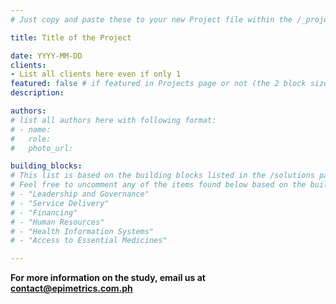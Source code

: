 ```yaml
---
# Just copy and paste these to your new Project file within the /_projects folder and rename and fill info accordingly.

title: Title of the Project

date: YYYY-MM-DD
clients:
- List all clients here even if only 1
featured: false # if featured in Projects page or not (the 2 block sized card)
description:

authors:
# list all authors here with following format:
# - name: 
#   role: 
#   photo_url: 

building_blocks:
# This list is based on the building blocks listed in the /solutions page
# Feel free to uncomment any of the items found below based on the building block the project is supposed to be under.
# - "Leadership and Governance"
# - "Service Delivery"
# - "Financing"
# - "Human Resources"
# - "Health Information Systems"
# - "Access to Essential Medicines"

---
```


<!-- Add all the body text of the project here -->

**For more information on the study, email us at [contact@epimetrics.com.ph](mailto:contact@epimetrics.com.ph)**

<!-- Quick note: whenever including emails as links, always set the link to mailto:<email address>, so that the browser knows it's an email address -->